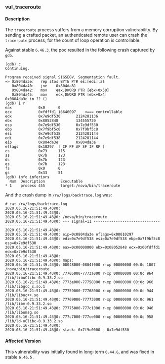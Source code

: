 ### vul_traceroute

#### Description

The `traceroute` process suffers from a memory corruption vulnerability. By sending a crafted packet, an authenticated remote user can crash the `traceroute` process, for the count of loop operation is controllable.

Against stable `6.46.3`, the poc resulted in the following crash captured by `gdb`.

```shell
(gdb) c                                               
Continuing.                                           
                                                      
Program received signal SIGSEGV, Segmentation fault.  
=> 0x804da3e:   rep stos BYTE PTR es:[edi],al         
   0x804da40:   jne    0x804da81                      
   0x804da42:   mov    eax,DWORD PTR [ebx+0x50]       
   0x804da45:   mov    ecx,DWORD PTR [ebx+0x4]        
0x0804da3e in ?? ()                                   
(gdb) i r                                             
eax            0x0      0                             
ecx            0xfdffd1 16646097    <=== controllable                      
edx            0x7e9df530       2124281136            
ebx            0x8052848        134555720             
esp            0x7e9df530       0x7e9df530            
ebp            0x7f9bf5c8       0x7f9bf5c8            
esi            0x7e9df538       2124281144            
edi            0x7e9df538       2124281144            
eip            0x804da3e        0x804da3e             
eflags         0x10297  [ CF PF AF SF IF RF ]         
cs             0x73     115                           
ss             0x7b     123                           
ds             0x7b     123                           
es             0x7b     123                           
fs             0x0      0                             
gs             0x33     51                            
(gdb) info inferiors                                  
  Num  Description       Executable                   
* 1    process 455       target:/nova/bin/traceroute  
```

And the crash dump in `/rw/logs/backtrace.log` was:

```shell
# cat /rw/logs/backtrace.log
2020.05.16-21:51:49.43@0: 
2020.05.16-21:51:49.43@0: 
2020.05.16-21:51:49.43@0: /nova/bin/traceroute
2020.05.16-21:51:49.43@0: --- signal=11 --------------------------------------------
2020.05.16-21:51:49.43@0: 
2020.05.16-21:51:49.43@0: eip=0x0804da3e eflags=0x00010297
2020.05.16-21:51:49.43@0: edi=0x7e9df538 esi=0x7e9df538 ebp=0x7f9bf5c8 esp=0x7e9df530
2020.05.16-21:51:49.43@0: eax=0x00000000 ebx=0x08052848 ecx=0x00fdffd1 edx=0x7e9df530
2020.05.16-21:51:49.43@0: 
2020.05.16-21:51:49.43@0: maps:
2020.05.16-21:51:49.43@0: 08048000-0804f000 r-xp 00000000 00:0c 1007       /nova/bin/traceroute
2020.05.16-21:51:49.43@0: 77705000-7773a000 r-xp 00000000 00:0c 964        /lib/libuClibc-0.9.33.2.so
2020.05.16-21:51:49.43@0: 7773e000-77758000 r-xp 00000000 00:0c 960        /lib/libgcc_s.so.1
2020.05.16-21:51:49.43@0: 77759000-77768000 r-xp 00000000 00:0c 944        /lib/libuc++.so
2020.05.16-21:51:49.43@0: 77769000-77773000 r-xp 00000000 00:0c 961        /lib/libm-0.9.33.2.so
2020.05.16-21:51:49.43@0: 77775000-777c1000 r-xp 00000000 00:0c 946        /lib/libumsg.so
2020.05.16-21:51:49.43@0: 777c7000-777ce000 r-xp 00000000 00:0c 958        /lib/ld-uClibc-0.9.33.2.so
2020.05.16-21:51:49.43@0: 
2020.05.16-21:51:49.43@0: stack: 0x7f9c0000 - 0x7e9df530
```

#### Affected Version

This vulnerability was initially found in long-term  `6.44.6`, and was fixed in stable  `6.46.5` .
